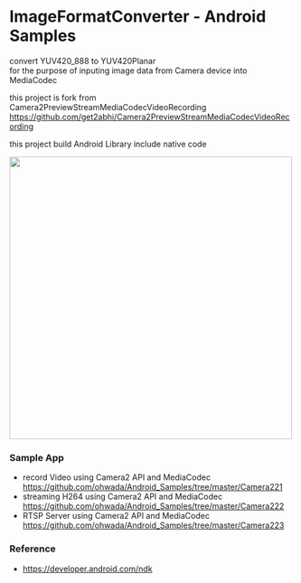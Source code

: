 ImageFormatConverter - Android Samples
===============

convert YUV420_888 to YUV420Planar <br/>
for the purpose of inputing image data from Camera device into MediaCodec <br/>

this project is fork from  <br/>
Camera2PreviewStreamMediaCodecVideoRecording <br/>
https://github.com/get2abhi/Camera2PreviewStreamMediaCodecVideoRecording <br/>

this project build Android Library include native code <br/>

<image src="https://raw.githubusercontent.com/ohwada/Android_Samples/master/ImageFormatConverter/docs/lib_overview.png" width="500" /><br/>


### Sample App <br/>
- record Video using Camera2 API and MediaCodec <br/>
https://github.com/ohwada/Android_Samples/tree/master/Camera221 <br/>
- streaming H264 using Camera2 API and MediaCodec <br/>
https://github.com/ohwada/Android_Samples/tree/master/Camera222 <br/>
- RTSP Server using Camera2 API and MediaCodec <br/>
https://github.com/ohwada/Android_Samples/tree/master/Camera223 <br/>


### Reference <br/>
- https://developer.android.com/ndk

